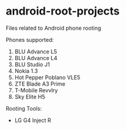 # android-root-projects
Files related to Android phone rooting

Phones supported:
1. BLU Advance L5
2. BLU Advance L4
3. BLU Studio J1
4. Nokia 1.3
5. Hot Pepper Poblano VLE5
6. ZTE Blade A3 Prime
7. T-Mobile Revvlry
8. Sky Elite H5

Rooting Tools:
- LG G4 Inject R
